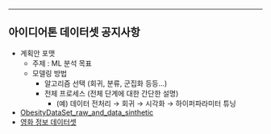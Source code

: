 ---

## 아이디어톤 데이터셋 공지사항
- 계획안 포맷
    - 주제 : ML 분석 목표
    - 모델링 방법
        - 알고리즘 선택 (회귀, 분류, 군집화 등등…)
        - 전체 프로세스 (전체 단계에 대한 간단한 설명)
            - (예) 데이터 전처리 → 회귀 → 시각화 → 하이퍼파라미터 튜닝
- [ObesityDataSet_raw_and_data_sinthetic](https://archive.ics.uci.edu/dataset/544/estimation+of+obesity+levels+based+on+eating+habits+and+physical+condition)
- [영화 정보 데이터셋](https://drive.google.com/drive/folders/1th3-Wm28_S9dhDtvDjV1BmYBvw_8_I-1?usp=sharing)



